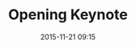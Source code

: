 ---
time: "9:15 - 10:00"
date: 2015-11-21 09:15
room:
 
title: Opening Keynote
speakers: 
  - Saron Yitbarek
---